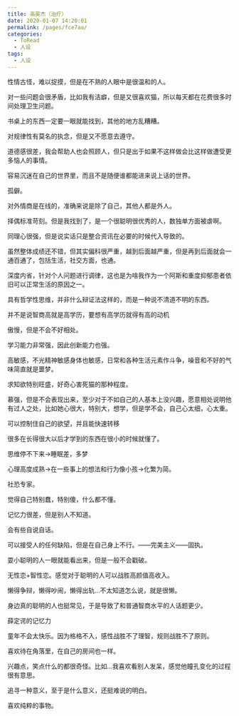 ```yaml
---
title: 高英杰（治疗）
date: 2020-01-07 14:20:01
permalink: /pages/fce7aa/
categories:
  - ToRead
  - 人设
tags:
  - 人设
---
```






性情古怪，难以捉摸，但是在不熟的人眼中是很温和的人。



对一些问题会很矛盾，比如我有洁癖，但是又很喜欢猫，所以每天都在花费很多时间处理卫生问题。



书桌上的东西一定要一眼就能找到，其他的地方乱糟糟。



对规律性有莫名的执念，但是又不愿意去遵守。



道德感很差，我会帮助人也会照顾人，但只是出于如果不这样做会比这样做遭受更多恼人的事情。



容易沉迷在自己的世界里，而且不是随便谁都能进来说上话的世界。



孤僻。



对外情商是在线的，准确来说是除了自己，其他人都是外人。



择偶标准苛刻。但是我找到了，是一个很聪明很优秀的人，数独单方面被虐啊。



同理心很强，但是说实话只是整合资讯在必要的时候代入导致的。



虽然整体成绩还不错，但其实偏科很严重，越到后面越严重，但是再到后面就会一通百通了，包括生活，社交方面，也通。



深度内省，针对个人问题进行调律，这也是为啥我作为一个阿斯和重度抑郁患者依旧可以正常生活的原因之一。



具有哲学性思维，并非什么辩证法这样的，而是一种说不清道不明的东西。



并不是说智商高就是高学历，要想有高学历就得有高的动机



傲慢，但是不会不好相处。



学习能力非常强，因此创新能力也强。



高敏感，不光精神敏感身体也敏感，日常和各种生活元素作斗争，噪音和不好的气味简直就是噩梦。



求知欲特别旺盛，好奇心害死猫的那种程度。



慕强，但是不会表现出来，至少对于不如自己的人基本上没兴趣，愿意相处说明他有过人之处，比如她心很大，特别大，想学，但是学不会，自己心太细，心太重。



可以控制住自己的欲望，并且能快速转移



很多在长得很大以后才学到的东西在很小的时候就懂了。



思维停不下来→睡眠差，多梦



心理高度成熟→在一些事上的想法和行为像小孩→化繁为简。



社恐专家。



觉得自己特别蠢，特别傻，什么都不懂。



记忆力很差，但是别人不知道。



会有些自说自话。



可以接受人的任何缺陷，但是在自己身上不行。——完美主义——固执。



耍小聪明的人一眼就能看出来，但是一般不会戳破。



无性恋+智性恋。感觉对于聪明的人可以战胜高颜值高收入。



懒得争辩，懒得吵闹，懒得出轨…不太知道怎么说，就是很懒。



身边真的聪明的人也挺常见，于是导致了和普通智商水平的人话题更少。



薛定谔的记忆力



童年不会太快乐。因为格格不入，感性战胜不了理智，规则战胜不了原则。



喜欢待在角落里，在自己的房间也一样。



兴趣点，笑点什么的都很奇怪。比如…我喜欢看别人发呆，感觉他瞳孔变化的过程很有意思。



追寻一种意义，至于是什么意义，还挺难说的明白。



喜欢纯粹的事物。